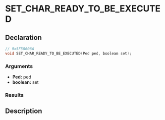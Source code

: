 # SET_CHAR_READY_TO_BE_EXECUTED

## Declaration
```cpp
// 0x5F58606A
void SET_CHAR_READY_TO_BE_EXECUTED(Ped ped, boolean set);
```

### Arguments
- **Ped:** ped
- **boolean:** set

### Results

## Description
